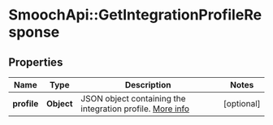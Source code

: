 # SmoochApi::GetIntegrationProfileResponse

## Properties
Name | Type | Description | Notes
------------ | ------------- | ------------- | -------------
**profile** | **Object** | JSON object containing the integration profile. [More info](https://docs.smooch.io/rest/#get-integration-profile) | [optional] 


